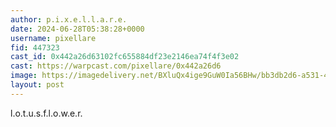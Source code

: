 ```yaml
---
author: p.i.x.e.l.l.a.r.e.
date: 2024-06-28T05:38:28+0000
username: pixellare
fid: 447323
cast_id: 0x442a26d63102fc655884df23e2146ea74f4f3e02
cast: https://warpcast.com/pixellare/0x442a26d6
image: https://imagedelivery.net/BXluQx4ige9GuW0Ia56BHw/bb3db2d6-a531-4cb9-1ea0-09d0c8167f00/original
layout: post
---
```

l.o.t.u.s.f.l.o.w.e.r.  

<img src='https://imagedelivery.net/BXluQx4ige9GuW0Ia56BHw/bb3db2d6-a531-4cb9-1ea0-09d0c8167f00/original' alt='' referrerpolicy='no-referrer'/>